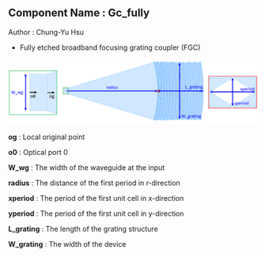 ## Component Name : Gc_fully
Author : Chung-Yu Hsu

- Fully etched broadband focusing grating coupler (FGC)
    
![Component layout](image/layout.png)

**og** : Local original point

**o0** : Optical port 0

**W_wg** : The width of the waveguide at the input

**radius** : The distance of the first period in r-direction

**xperiod** : The period of the first unit cell in x-direction

**yperiod** : The period of the first unit cell in y-direction

**L_grating** : The length of the grating structure

**W_grating** : The width of the device